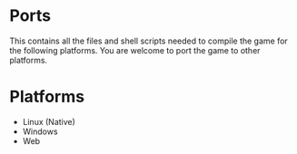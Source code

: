 # Ports
This contains all the files and shell scripts needed to compile the game for the following platforms. You are welcome to port the game to other platforms.

# Platforms
- Linux (Native)
- Windows
- Web
